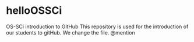 # helloOSSCi
OS-SCi introduction to GitHub
This repository is used for the introduction of our students to gitHub.
We change the file. 
@mention 

